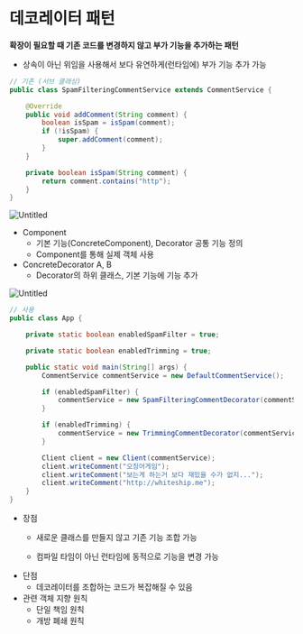 # 데코레이터 패턴

**확장이 필요할 때 기존 코드를 변경하지 않고 부가 기능을 추가하는 패턴**

- 상속이 아닌 위임을 사용해서 보다 유연하게(런타임에) 부가 기능 추가 가능

```java
// 기존 (서브 클래싱)
public class SpamFilteringCommentService extends CommentService {

    @Override
    public void addComment(String comment) {
        boolean isSpam = isSpam(comment);
        if (!isSpam) {
            super.addComment(comment);
        }
    }

    private boolean isSpam(String comment) {
        return comment.contains("http");
    }
}
```

![Untitled](https://gmlwjd9405.github.io/images/design-pattern-decorator/decorator-pattern.png)

- Component
    - 기본 기능(ConcreteComponent), Decorator 공통 기능 정의
    - Component를 통해 실제 객체 사용
- ConcreteDecorator A, B
    - Decorator의 하위 클래스, 기본 기능에 기능 추가

![Untitled](%E1%84%83%E1%85%A6%E1%84%8F%E1%85%A9%E1%84%85%E1%85%A6%E1%84%8B%E1%85%B5%E1%84%90%E1%85%A5%203e9d3/Untitled.png)

```java
// 사용
public class App {

    private static boolean enabledSpamFilter = true;

    private static boolean enabledTrimming = true;

    public static void main(String[] args) {
        CommentService commentService = new DefaultCommentService();

        if (enabledSpamFilter) {
            commentService = new SpamFilteringCommentDecorator(commentService);
        }

        if (enabledTrimming) {
            commentService = new TrimmingCommentDecorator(commentService);
        }

        Client client = new Client(commentService);
        client.writeComment("오징어게임");
        client.writeComment("보는게 하는거 보다 재밌을 수가 없지...");
        client.writeComment("http://whiteship.me");
    }
}
```

- 장점
    - 새로운 클래스를 만들지 않고 기존 기능 조합 가능
  
    - 컴파일 타임이 아닌 런타임에 동적으로 기능을 변경 가능
- 단점
    - 데코레이터를 조합하는 코드가 복잡해질 수 있음
- 관련 객체 지향 원칙
    - 단일 책임 원칙
    - 개방 폐쇄 원칙